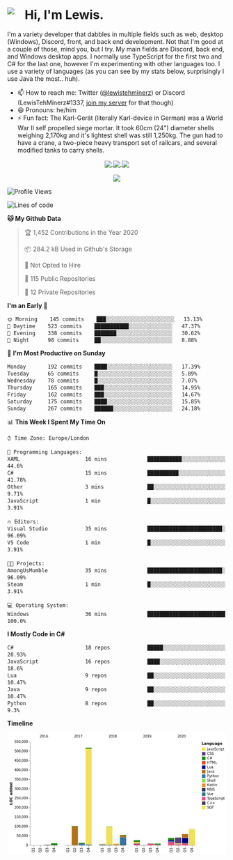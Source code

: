 <h1><img align="left" src="https://cdn.discordapp.com/emojis/552927506957729802.gif" width="40">Hi, I'm Lewis.</h1>

I'm a variety developer that dabbles in multiple fields such as web, desktop (Windows), Discord, front, and back end development. Not that I'm good at a couple of those, mind you, but I try. My main fields are Discord, back end, and Windows desktop apps. I normally use TypeScript for the first two and C# for the last one, however I'm experimenting with other languages too. I use a variety of languages (as you can see by my stats below, surprisingly I use Java the most.. huh).

- 📫 How to reach me: Twitter ([@lewistehminerz](https://twitter.com/lewistehminerz)) or Discord (LewisTehMinerz#1337, [join my server](https://discord.gg/XnUh7JB) for that though)
- 😄 Pronouns: he/him
- ⚡ Fun fact: The Karl-Gerät (literally Karl-device in German) was a World War II self propelled siege mortar. It took 60cm (24") diameter shells weighing 2,170kg and it's lightest shell was still 1,250kg. The gun had to have a crane, a two-piece heavy transport set of railcars, and several modified tanks to carry shells.

<p align="center">
  <a href="https://github.com/anuraghazra/github-readme-stats">
    <img align="center" src="https://github-readme-stats.vercel.app/api?username=LewisTehMinerz&count_private=true&show_icons=true&theme=gruvbox">
  </a>
  <a href="https://github.com/anuraghazra/github-readme-stats">
    <img align="center" src="https://github-readme-stats.vercel.app/api/top-langs?username=LewisTehMinerz&layout=compact&theme=gruvbox">
  </a>
  <a href="https://github.com/anuraghazra/github-readme-stats">
    <img align="center" src="https://github-readme-stats.vercel.app/api/wakatime?username=LewisTehMinerz&layout=compact&theme=gruvbox">
  </a>
</p>

<p align="center">
  <a href="https://github.com/ryo-ma/github-profile-trophy">
    <img align="center" src="https://github-profile-trophy.vercel.app/?username=ryo-ma&theme=gruvbox">
  </a>
</p>

<!--START_SECTION:waka-->
![Profile Views](http://img.shields.io/badge/Profile%20Views-8-blue)

![Lines of code](https://img.shields.io/badge/From%20Hello%20World%20I%27ve%20Written-5.4%20million%20lines%20of%20code-blue)

**🐱 My Github Data** 

> 🏆 1,452 Contributions in the Year 2020
 > 
> 📦 284.2 kB Used in Github's Storage 
 > 
> 🚫 Not Opted to Hire
 > 
> 📜 115 Public Repositories
 > 
> 🔑 12 Private Repositories 

**I'm an Early 🐤** 

```text
🌞 Morning    145 commits    ███░░░░░░░░░░░░░░░░░░░░░░   13.13% 
🌆 Daytime    523 commits    ███████████░░░░░░░░░░░░░░   47.37% 
🌃 Evening    338 commits    ███████░░░░░░░░░░░░░░░░░░   30.62% 
🌙 Night      98 commits     ██░░░░░░░░░░░░░░░░░░░░░░░   8.88%

```
📅 **I'm Most Productive on Sunday** 

```text
Monday       192 commits    ████░░░░░░░░░░░░░░░░░░░░░   17.39% 
Tuesday      65 commits     █░░░░░░░░░░░░░░░░░░░░░░░░   5.89% 
Wednesday    78 commits     █░░░░░░░░░░░░░░░░░░░░░░░░   7.07% 
Thursday     165 commits    ███░░░░░░░░░░░░░░░░░░░░░░   14.95% 
Friday       162 commits    ███░░░░░░░░░░░░░░░░░░░░░░   14.67% 
Saturday     175 commits    ████░░░░░░░░░░░░░░░░░░░░░   15.85% 
Sunday       267 commits    ██████░░░░░░░░░░░░░░░░░░░   24.18%

```


📊 **This Week I Spent My Time On** 

```text
⌚︎ Time Zone: Europe/London

💬 Programming Languages: 
XAML                     16 mins             ███████████░░░░░░░░░░░░░░   44.6% 
C#                       15 mins             ██████████░░░░░░░░░░░░░░░   41.78% 
Other                    3 mins              ██░░░░░░░░░░░░░░░░░░░░░░░   9.71% 
JavaScript               1 min               █░░░░░░░░░░░░░░░░░░░░░░░░   3.91%

🔥 Editors: 
Visual Studio            35 mins             ████████████████████████░   96.09% 
VS Code                  1 min               █░░░░░░░░░░░░░░░░░░░░░░░░   3.91%

🐱‍💻 Projects: 
AmongUsMumble            35 mins             ████████████████████████░   96.09% 
Steam                    1 min               █░░░░░░░░░░░░░░░░░░░░░░░░   3.91%

💻 Operating System: 
Windows                  36 mins             █████████████████████████   100.0%

```

**I Mostly Code in C#** 

```text
C#                       18 repos            █████░░░░░░░░░░░░░░░░░░░░   20.93% 
JavaScript               16 repos            ████░░░░░░░░░░░░░░░░░░░░░   18.6% 
Lua                      9 repos             ██░░░░░░░░░░░░░░░░░░░░░░░   10.47% 
Java                     9 repos             ██░░░░░░░░░░░░░░░░░░░░░░░   10.47% 
Python                   8 repos             ██░░░░░░░░░░░░░░░░░░░░░░░   9.3%

```


**Timeline**

![Chart not found](https://github.com/LewisTehMinerz/LewisTehMinerz/blob/master/charts/bar_graph.png) 


<!--END_SECTION:waka-->

